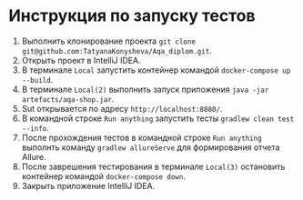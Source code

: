 # Инструкция по запуску тестов

1. Выполнить клонирование проекта `git clone git@github.com:TatyanaKonysheva/Aqa_diplom.git`.
2. Открыть проект в IntelliJ IDEA.
3. В терминале `Local` запустить контейнер командой `docker-compose up --build`.
4. В терминале `Local(2)` выполнить запуск приложения `java -jar artefacts/aqa-shop.jar`.
5. Sut открывается по адресу `http://localhost:8080/`.
6. В командной строке `Run anything` запустить тесты `gradlew clean test --info`.
7. После прохождения тестов в командной строке `Run anything` выполнть команду `gradlew allureServe` для формирования отчета Allure.
8. После заврешения тестирования в терминале `Local(3)` остановить контейнер командой `docker-compose down`.
9. Закрыть приложение IntelliJ IDEA.
